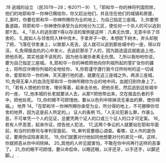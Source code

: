 .19 
逃城的设立 
（民35?9－28；书20?1－9） 
1_「耶和华－你的神将列国剪除，他们的地耶和华－你神已赐给你，你又赶出他们，并且住在他们的城镇和房屋， 2_那时，你要在耶和华－你神所赐你为业的地上，为自己指定三座城。 3_你要预备道路，将耶和华－你神使你承受为业的地分为三区，使任何一个杀人的可以逃到那Y去。 
4_「杀人的逃到那Y得以存活的案例是这样：凡素无仇恨，无意中杀了邻舍的， 5_就如人与邻舍同入林中伐木，手拿斧子一砍，本想砍下树木，斧头却脱了把，飞落在邻舍身上，以致那人死去，这人就可以逃到那些城中的一座，得以存活， 6_免得报血仇的心中发火，去追赶那杀了人的，因为路途遥远就能追上他，把他杀死。其实他是不该死的，因为他与被杀者素无仇恨。 7_所以我吩咐你说，要为自己指定三座城。 8_耶和华－你的神若照他向你列祖所起的誓扩张你的疆土，将所应许赐你列祖的全地给你， 9_你若谨守遵行我今日所吩咐的这一切诫命，爱耶和华－你的神，天天遵行他的道，就要在这三座城之外，再添三座城， 10_免得无辜人的血流在耶和华－你神所赐你为业的地中间，血就归到你身上了。 
11_「若有人恨他的邻舍，埋伏等着，起来击杀他，把他杀死，然后逃到这些城中的一座， 12_他本城的长老就要派人去，从那Y把他带出来，交在报血仇者的手中，把他处死。 13_你的眼不可顾惜他，要从以色列中除掉流无辜血的罪，使你得福。」 
地界 
14_「在耶和华－你神所赐你承受为业，所分得的地上，不可挪移你邻舍的地界，因为这是前人所定的。」 
证人的条例 
15_「人无论犯甚么罪，作甚么恶，不可单凭一个人的见证，总要凭两个证人的口或三个证人的口才可定案。 16_若有人怀恶意，起来作证，控告他人犯法， 17_这两个争讼的人就要站在耶和华面前，和当时的祭司与审判官面前， 18_审判官要细心调查。看哪，证人作的是伪证，要用伪证陷害弟兄， 19_你们就要对付他如同他想要对付的弟兄一样。这样，你就把恶从你中间除掉。 20_其他的人听见就害怕，不敢在你中间再行这样的恶事了。 21_你的眼不可顾惜，要以命偿命，以眼还眼，以牙还牙，以手还手，以脚还脚。」 
.